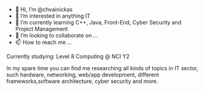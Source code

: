 - 👋 Hi, I’m @chvainickas
- 👀 I’m interested in anything IT
- 🌱 I’m currently learning C++, Java, Front-End, Cyber Security and Project Management
- 💞️ I’m looking to collaborate on ...
- 📫 How to reach me ...

Currently studying:
Level 8 Computing @ NCI Y2

In my spare time you can find me researching all kinds of topics in IT sector, such hardware, networking, web/app development, different frameworks,software architecture, cyber security and more.

  
<!---
chvainickas/chvainickas is a ✨ special ✨ repository because its `README.md` (this file) appears on your GitHub profile.
You can click the Preview link to take a look at your changes.
--->
